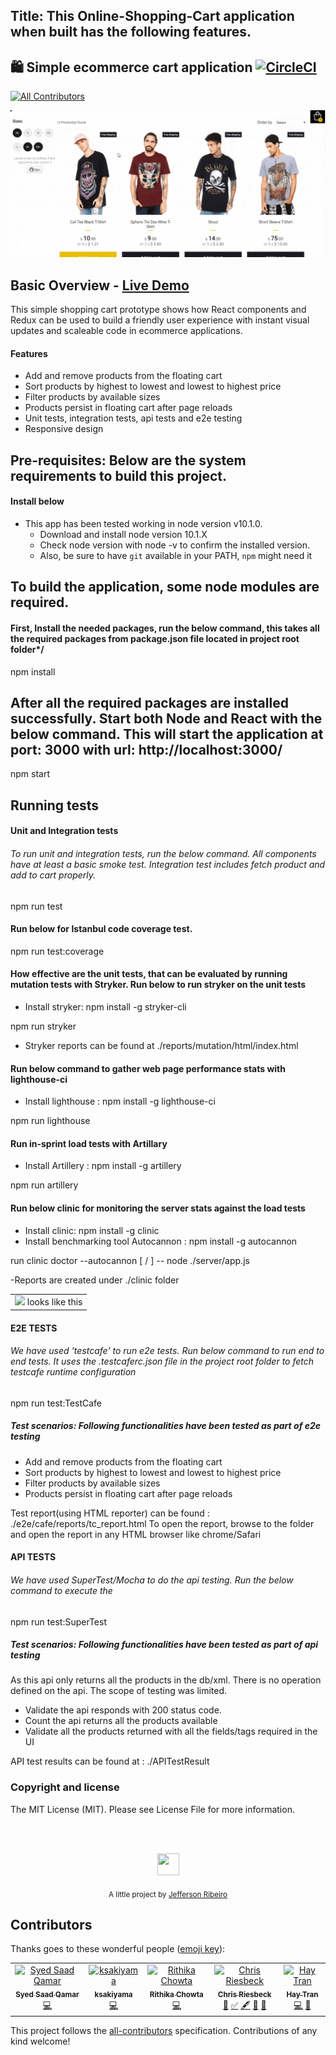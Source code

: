 ## Title: This Online-Shopping-Cart application when built has the following features.  

## 🛍️ Simple ecommerce cart application [![CircleCI](https://circleci.com/gh/jeffersonRibeiro/react-shopping-cart.svg?style=svg)](https://circleci.com/gh/jeffersonRibeiro/react-shopping-cart)
[![All Contributors](https://img.shields.io/badge/all_contributors-5-orange.svg?style=flat-square)](#contributors)

<p align="center">

  <img src="./doc/react-shopping-cart-min.gif">
</p>

## Basic Overview - [Live Demo](https://react-shopping-cart-67954.firebaseapp.com/)

This simple shopping cart prototype shows how React components and Redux can be used to build a
friendly user experience with instant visual updates and scaleable code in ecommerce applications.

  #### Features

- Add and remove products from the floating cart
- Sort products by highest to lowest and lowest to highest price
- Filter products by available sizes
- Products persist in floating cart after page reloads
- Unit tests, integration tests, api tests and e2e testing
- Responsive design

## Pre-requisites: Below are the system requirements to build this project.
 #### Install below
 - This app has been tested working in node version v10.1.0.
    - Download and install node version 10.1.X
    - Check node version with node -v to confirm the installed version.
    - Also, be sure to have `git` available in your PATH, `npm` might need it


## To build the application, some node modules are required. 
 #### First, Install the needed packages, run the below command, this takes all the required packages from package.json file located in project root folder*/

npm install

## After all the required packages are installed successfully. Start both Node and React with the below command. This will start the application at port: 3000 with url: http://localhost:3000/ 

npm start

## Running tests

#### Unit and Integration tests

###### To run unit and integration tests, run the below command. All components have at least a basic smoke test. Integration test includes fetch product and add to cart properly.
npm run test

#### Run below for Istanbul code coverage test.
npm run test:coverage

#### How effective are the unit tests, that can be evaluated by running mutation tests with Stryker. Run below to run stryker on the unit tests
- Install stryker: npm install -g stryker-cli

npm run stryker

- Stryker reports can be found at ./reports/mutation/html/index.html

#### Run below command to gather web page performance stats with lighthouse-ci
- Install lighthouse : npm install -g lighthouse-ci

npm run lighthouse

#### Run in-sprint load tests with Artillary
- Install Artillery : npm install -g artillery

npm run artillery

#### Run below clinic for monitoring the server stats against the load tests
- Install clinic: npm install -g clinic
- Install benchmarking tool Autocannon : npm install -g autocannon

 run clinic doctor --autocannon [ / ] -- node ./server/app.js

-Reports are created under ./clinic folder
  <table>  
  <tr>
    <td align="center"><img src="./Clinic Report_2020-02-24 at 23.19.01.png"> looks like this</img></td>
 </tr>
 </table>


#### E2E TESTS

###### We have used 'testcafe' to run e2e tests. Run below command to run end to end tests. It uses the .testcaferc.json file in the project root folder to fetch testcafe runtime configuration

npm run test:TestCafe 

 ##### Test scenarios: Following functionalities have been tested as part of e2e testing
- Add and remove products from the floating cart
- Sort products by highest to lowest and lowest to highest price
- Filter products by available sizes
- Products persist in floating cart after page reloads

Test report(using HTML reporter) can be found : ./e2e/cafe/reports/tc_report.html 
To open the report, browse to the folder and open the report in any HTML browser like chrome/Safari

#### API TESTS

###### We have used SuperTest/Mocha to do the api testing. Run the below command to execute the 
npm run test:SuperTest
##### Test scenarios: Following functionalities have been tested as part of api testing
As this api only returns all the products in the db/xml. There is no operation defined on the api. The scope of testing was limited.
-  Validate the api responds with 200 status code.
-  Count the api returns all the products available
-  Validate all the products returned with all the fields/tags required in the UI

API test results can be found at : ./APITestResult

### Copyright and license

The MIT License (MIT). Please see License File for more information.

<br/>
<br/>

<p align="center"><img src="http://www.jeffersonribeiro.com/assets/img/apple-icon-180x180.png" width="35" height="35"/></p>
<p align="center">
<sub>A little project by <a href="http://www.jeffersonribeiro.com/">Jefferson Ribeiro</a></sub>
</p>

## Contributors

Thanks goes to these wonderful people ([emoji key](https://allcontributors.org/docs/en/emoji-key)):

<!-- ALL-CONTRIBUTORS-LIST:START - Do not remove or modify this section -->
<!-- prettier-ignore -->
<table>
  <tr>
    <td align="center"><a href="https://github.com/Syed-Saad-Qamar"><img src="https://avatars3.githubusercontent.com/u/38069997?v=4" width="100px;" alt="Syed Saad Qamar"/><br /><sub><b>Syed Saad Qamar</b></sub></a><br /><a href="https://github.com/jeffersonRibeiro/react-shopping-cart/commits?author=Syed-Saad-Qamar" title="Code">💻</a></td>
    <td align="center"><a href="https://github.com/ksakiyama"><img src="https://avatars0.githubusercontent.com/u/1367783?v=4" width="100px;" alt="ksakiyama"/><br /><sub><b>ksakiyama</b></sub></a><br /><a href="https://github.com/jeffersonRibeiro/react-shopping-cart/commits?author=ksakiyama" title="Code">💻</a></td>
    <td align="center"><a href="https://github.com/rithikachowta08"><img src="https://avatars1.githubusercontent.com/u/26671726?v=4" width="100px;" alt="Rithika Chowta"/><br /><sub><b>Rithika Chowta</b></sub></a><br /><a href="https://github.com/jeffersonRibeiro/react-shopping-cart/commits?author=rithikachowta08" title="Code">💻</a></td>
    <td align="center"><a href="https://github.com/criesbeck"><img src="https://avatars3.githubusercontent.com/u/1717574?v=4" width="100px;" alt="Chris Riesbeck"/><br /><sub><b>Chris Riesbeck</b></sub></a><br /><a href="#ideas-criesbeck" title="Ideas, Planning, & Feedback">🤔</a> <a href="#tutorial-criesbeck" title="Tutorials">✅</a> <a href="#content-criesbeck" title="Content">🖋</a> <a href="#review-criesbeck" title="Reviewed Pull Requests">👀</a> <a href="https://github.com/jeffersonRibeiro/react-shopping-cart/issues?q=author%3Acriesbeck" title="Bug reports">🐛</a></td>
    <td align="center"><a href="https://www.linkedin.com/in/hay-tran-ab6421165/"><img src="https://avatars0.githubusercontent.com/u/39950210?v=4" width="100px;" alt="Hay Tran"/><br /><sub><b>Hay Tran</b></sub></a><br /><a href="https://github.com/jeffersonRibeiro/react-shopping-cart/commits?author=HayTran94" title="Code">💻</a> <a href="#design-HayTran94" title="Design">🎨</a></td>
  </tr>
</table>

<!-- ALL-CONTRIBUTORS-LIST:END -->

This project follows the [all-contributors](https://github.com/all-contributors/all-contributors) specification. Contributions of any kind welcome!
